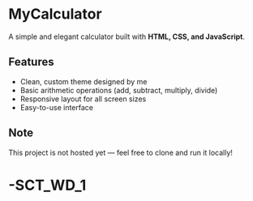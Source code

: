 # MyCalculator

A simple and elegant calculator built with **HTML, CSS, and JavaScript**.  


## Features
- Clean, custom theme designed by me
- Basic arithmetic operations (add, subtract, multiply, divide)
- Responsive layout for all screen sizes
- Easy-to-use interface

## Note
This project is not hosted yet — feel free to clone and run it locally!
# -SCT_WD_1
